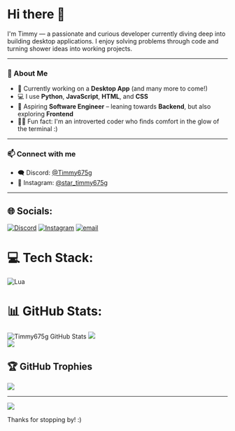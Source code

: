 # Hi there 👋

I'm Timmy — a passionate and curious developer currently diving deep into building desktop applications. I enjoy solving problems through code and turning shower ideas into working projects.

---

### 🚀 About Me

- 🔧 Currently working on a **Desktop App** (and many more to come!)
- 💻 I use **Python**, **JavaScript**, **HTML**, and **CSS**
- 🧠 Aspiring **Software Engineer** – leaning towards **Backend**, but also exploring **Frontend**
- 😶‍🌫️ Fun fact: I'm an introverted coder who finds comfort in the glow of the terminal :)

---

### 📫 Connect with me

- 🗨️ Discord: [@Timmy675g](https://discord.com/users/911067858795110401)
- 📸 Instagram: [@star_timmy675g](https://www.instagram.com/star_timmy675g/)

---


## 🌐 Socials:
[![Discord](https://img.shields.io/badge/Discord-%237289DA.svg?logo=discord&logoColor=white)](https://discord.gg/https://discord.com/users/911067858795110401) [![Instagram](https://img.shields.io/badge/Instagram-%23E4405F.svg?logo=Instagram&logoColor=white)](https://instagram.com/https://www.instagram.com/star_timmy675g/) [![email](https://img.shields.io/badge/Email-D14836?logo=gmail&logoColor=white)](mailto:timmylionel@gmail.com) 

# 💻 Tech Stack:
![Lua](https://img.shields.io/badge/lua-%232C2D72.svg?style=for-the-badge&logo=lua&logoColor=white)
# 📊 GitHub Stats:
![Timmy675g GitHub Stats](https://github-readme-stats.vercel.app/api?username=Timmy675g&show_icons=true&theme=dark)
![](https://nirzak-streak-stats.vercel.app/?user=Timmy675g&theme=dark&hide_border=false)<br/>
![](https://github-readme-stats.vercel.app/api/top-langs/?username=Timmy675g&theme=dark&hide_border=false&include_all_commits=true&count_private=false&layout=compact)

## 🏆 GitHub Trophies
![](https://github-profile-trophy.vercel.app/?username=Timmy675g&theme=radical&no-frame=false&no-bg=true&margin-w=4)

<!-- 🔝 Top Contributed Repo -->
<!-- ![](https://github-contributor-stats.vercel.app/api?username=Timmy675g&limit=5&theme=dark&combine_all_yearly_contributions=true) -->

---
[![](https://visitcount.itsvg.in/api?id=Timmy675g&icon=0&color=0)](https://visitcount.itsvg.in)

<!-- Proudly created with GPRM ( https://gprm.itsvg.in ) -->

Thanks for stopping by! :)
